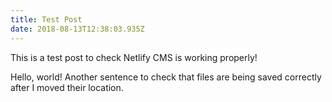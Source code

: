 ```yaml
---
title: Test Post
date: 2018-08-13T12:38:03.935Z
---
```

This is a test post to check Netlify CMS is working properly!

Hello, world! Another sentence to check that files are being saved correctly after I moved their location.
